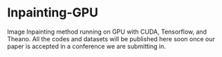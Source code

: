 # Inpainting-GPU
Image Inpainting method running on GPU with CUDA, Tensorflow, and Theano.
All the codes and datasets will be published here soon once our paper is accepted in a conference we are submitting in.
